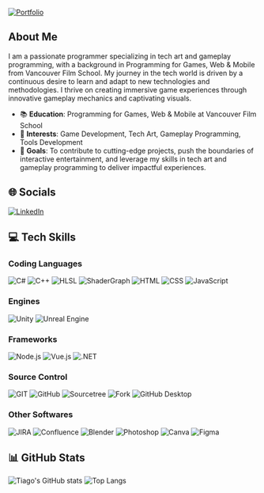 [![Portfolio](https://github.com/TiagoCorsato/tiagocorsato/assets/144154772/25285c48-6f2b-4507-af76-7702ff2ac1c3)](https://tiagoalvarengacors.wixsite.com/my-site)

## About Me
I am a passionate programmer specializing in tech art and gameplay programming, with a background in Programming for Games, Web & Mobile from Vancouver Film School. My journey in the tech world is driven by a continuous desire to learn and adapt to new technologies and methodologies. I thrive on creating immersive game experiences through innovative gameplay mechanics and captivating visuals.

- 📚 **Education**: Programming for Games, Web & Mobile at Vancouver Film School
- 🌟 **Interests**: Game Development, Tech Art, Gameplay Programming, Tools Development
- 🚀 **Goals**: To contribute to cutting-edge projects, push the boundaries of interactive entertainment, and leverage my skills in tech art and gameplay programming to deliver impactful experiences.

## 🌐 Socials
[![LinkedIn](https://img.shields.io/badge/LinkedIn-%230077B5.svg?style=for-the-badge&logo=linkedin&logoColor=white)](https://www.linkedin.com/in/tiagocorsato/)


## 💻 Tech Skills

### Coding Languages
![C#](https://img.shields.io/badge/c%23-%23239120.svg?style=for-the-badge&logo=csharp&logoColor=white)
![C++](https://img.shields.io/badge/c++-%2300599C.svg?style=for-the-badge&logo=c%2B%2B&logoColor=white)
![HLSL](https://img.shields.io/badge/HLSL-%23FF4500.svg?style=for-the-badge&logo=unity&logoColor=white)
![ShaderGraph](https://img.shields.io/badge/ShaderGraph-%23FF4500.svg?style=for-the-badge&logo=unity&logoColor=white)
![HTML](https://img.shields.io/badge/HTML-%23E34F26.svg?style=for-the-badge&logo=html5&logoColor=white)
![CSS](https://img.shields.io/badge/CSS-%231572B6.svg?style=for-the-badge&logo=css3&logoColor=white)
![JavaScript](https://img.shields.io/badge/JavaScript-%23323330.svg?style=for-the-badge&logo=javascript&logoColor=%23F7DF1E)

### Engines
![Unity](https://img.shields.io/badge/Unity-%23000000.svg?style=for-the-badge&logo=unity&logoColor=white)
![Unreal Engine](https://img.shields.io/badge/Unreal-313131?style=for-the-badge&logo=unreal-engine&logoColor=white)

### Frameworks
![Node.js](https://img.shields.io/badge/Node.js-6DA55F?style=for-the-badge&logo=node.js&logoColor=white)
![Vue.js](https://img.shields.io/badge/Vue.js-%2335495e.svg?style=for-the-badge&logo=vuedotjs&logoColor=%234FC08D)
![.NET](https://img.shields.io/badge/.NET-5C2D91?style=for-the-badge&logo=.net&logoColor=white)

### Source Control
![GIT](https://img.shields.io/badge/GIT-%23F05033.svg?style=for-the-badge&logo=git&logoColor=white)
![GitHub](https://img.shields.io/badge/GitHub-%23121011.svg?style=for-the-badge&logo=github&logoColor=white)
![Sourcetree](https://img.shields.io/badge/Sourcetree-%2300b48a.svg?style=for-the-badge&logo=atlassian&logoColor=white)
![Fork](https://img.shields.io/badge/Fork-%2366afe9.svg?style=for-the-badge&logo=git&logoColor=white)
![GitHub Desktop](https://img.shields.io/badge/GitHub%20Desktop-%23121011.svg?style=for-the-badge&logo=github&logoColor=white)

### Other Softwares
![JIRA](https://img.shields.io/badge/JIRA-%230A0FFF.svg?style=for-the-badge&logo=jira&logoColor=white)
![Confluence](https://img.shields.io/badge/Confluence-%23172BF4.svg?style=for-the-badge&logo=confluence&logoColor=white)
![Blender](https://img.shields.io/badge/Blender-%23F5792A.svg?style=for-the-badge&logo=blender&logoColor=white)
![Photoshop](https://img.shields.io/badge/Photoshop-%2331A8FF.svg?style=for-the-badge&logo=adobephotoshop&logoColor=white)
![Canva](https://img.shields.io/badge/Canva-%2300C4CC.svg?style=for-the-badge&logo=canva&logoColor=white)
![Figma](https://img.shields.io/badge/Figma-%23F24E1E.svg?style=for-the-badge&logo=figma&logoColor=white)

## 📊 GitHub Stats
![Tiago's GitHub stats](https://github-readme-stats.vercel.app/api?username=tiagocorsato&show_icons=true&theme=radical)
![Top Langs](https://github-readme-stats.vercel.app/api/top-langs/?username=tiagocorsato&layout=compact&theme=radical)
